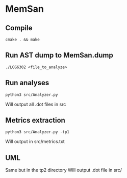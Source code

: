 # MemSan

## Compile

```
cmake . && make
```

## Run AST dump to MemSan.dump

``` 
./LOG6302 <file_to_analyze>
```

## Run analyses

```
python3 src/Analyzer.py
```  

Will output all .dot files in src

## Metrics extraction

```
python3 src/Analyzer.py -tp1
```

Will output in src/metrics.txt

## UML

 Same but in the tp2 directory
 Will output .dot file in src/
